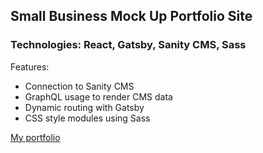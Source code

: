 ## Small Business Mock Up Portfolio Site

### Technologies: React, Gatsby, Sanity CMS, Sass

Features:

- Connection to Sanity CMS
- GraphQL usage to render CMS data
- Dynamic routing with Gatsby
- CSS style modules using Sass

[My portfolio](https://www.taylordean.net)
